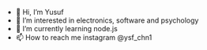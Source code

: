 - 👋 Hi, I’m Yusuf
- 👀 I’m interested in electronics, software and psychology 
- 🌱 I’m currently learning node.js
- 📫 How to reach me instagram @ysf_chn1

